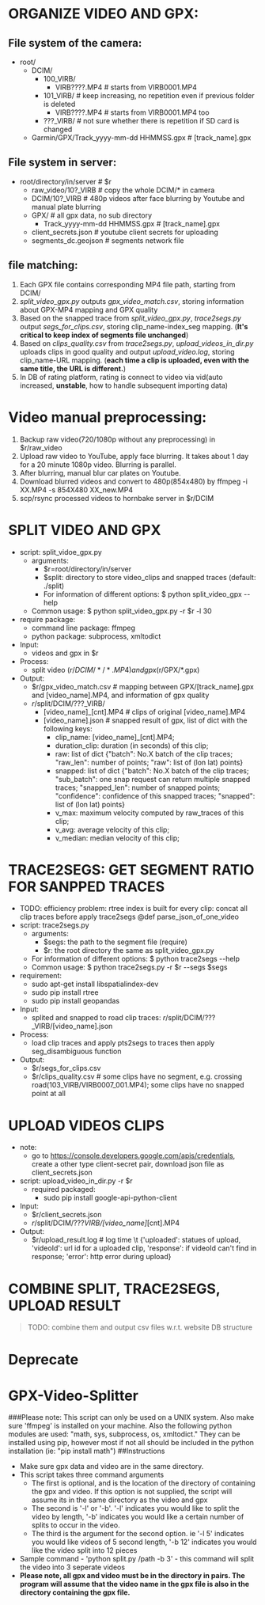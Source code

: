 # ORGANIZE VIDEO AND GPX:
## File system of the camera:
- root/
  - DCIM/
    - 100_VIRB/ 
      - VIRB????.MP4  # starts from VIRB0001.MP4
    - 101_VIRB/  # keep increasing, no repetition even if previous folder is deleted
      - VIRB????.MP4  # starts from VIRB0001.MP4 too
    - ???_VIRB/  # not sure whether there is repetition if SD card is changed
  - Garmin/GPX/Track_yyyy-mm-dd HHMMSS.gpx  # [track_name].gpx
    
## File system in server:
- root/directory/in/server  # $r
  - raw_video/10?_VIRB  # copy the whole DCIM/* in camera
  - DCIM/10?_VIRB  # 480p videos after face blurring by Youtube and manual plate blurring
  - GPX/  # all gpx data, no sub directory
    - Track_yyyy-mm-dd HHMMSS.gpx  # [track_name].gpx
  - client_secrets.json  # youtube client secrets for uploading
  - segments_dc.geojson  # segments network file

## file matching:
1. Each GPX file contains corresponding MP4 file path, starting from DCIM/
2. *split_video_gpx.py* outputs *gpx_video_match.csv*, storing information about GPX-MP4 mapping and GPX quality
3. Based on the snapped trace from *split_video_gpx.py*, *trace2segs.py* output *segs_for_clips.csv*, storing clip_name-index_seg mapping. (**It's critical to keep index of segments file unchanged**)
4. Based on *clips_quality.csv* from *trace2segs.py*, *upload_videos_in_dir.py* uploads clips in good quality and output *upload_video.log*, storing clip_name-URL mapping. (**each time a clip is uploaded, even with the same title, the URL is different.**)
5. In DB of rating platform, rating is connect to video via vid(auto increased, **unstable**, how to handle subsequent importing data)


# Video manual preprocessing:
1. Backup raw video(720/1080p without any preprocessing) in $r/raw_video
2. Upload raw video to YouTube, apply face blurring. It takes about 1 day for a 20 minute 1080p video. Blurring is parallel.
3. After blurring, manual blur car plates on Youtube.
4. Download blurred videos and convert to 480p(854x480) by ffmpeg -i XX.MP4 -s 854X480 XX_new.MP4
5. scp/rsync processed videos to hornbake server in $r/DCIM


# SPLIT VIDEO AND GPX
- script: split_vidoe_gpx.py
  - arguments: 
    - $r=root/directory/in/server
    - $split: directory to store video_clips and snapped traces (default: ./split)
    - For information of different options: $ python split_video_gpx --help
  - Common usage: $ python split_video_gpx.py -r $r -l 30
- require package: 
  - command line package: ffmpeg
  - python package: subprocess, xmltodict
- Input: 
  - videos and gpx in $r
- Process:
  - split video ($r/DCIM/*/*.MP4) and gpx ($r/GPX/*.gpx)
- Output:
  - $r/gpx_video_match.csv  # mapping between GPX/[track_name].gpx and [video_name].MP4, and information of gpx quality
  - $r/$split/DCIM/???_VIRB/
    - [video_name]_[cnt].MP4  # clips of original [video_name].MP4
    - [video_name].json  # snapped result of gpx, list of dict with the following keys:
      - clip_name: [video_name]_[cnt].MP4;
      - duration_clip: duration (in seconds) of this clip;
      - raw: list of dict {"batch": No.X batch of the clip traces; "raw_len": number of points; "raw": list of (lon lat) points}
      - snapped: list of dict {"batch": No.X batch of the clip traces; "sub_batch": one snap request can return multiple snapped traces; "snapped_len": number of snapped points; "confidence": confidence of this snapped traces; "snapped": list of (lon lat) points}
      - v_max: maximum velocity computed by raw_traces of this clip;
      - v_avg: average velocity of this clip;
      - v_median: median velocity of this clip;


# TRACE2SEGS: GET SEGMENT RATIO FOR SANPPED TRACES
- TODO: efficiency problem: rtree index is built for every clip: concat all clip traces before apply trace2segs @def parse_json_of_one_video
- script: trace2segs.py
  - arguments:
    - $segs: the path to the segment file (require)
    - $r: the root directory the same as split_video_gpx.py
  - For information of different options: $ python trace2segs --help
  - Common usage: $ python trace2segs.py -r $r --segs $segs
- requirement:
  - sudo apt-get install libspatialindex-dev
  - sudo pip install rtree
  - sudo pip install geopandas
- Input: 
  - splited and snapped to road clip traces: $r/$split/DCIM/???_VIRB/[video_name].json
- Process:
  - load clip traces and apply pts2segs to traces then apply seg_disambiguous function
- Output:
  - $r/segs_for_clips.csv 
  - $r/clips_quality.csv  # some clips have no segment, e.g. crossing road(103_VIRB/VIRB0007_001.MP4); some clips have no snapped point at all


# UPLOAD VIDEOS CLIPS
- note:
  - go to https://console.developers.google.com/apis/credentials, create a other type client-secret pair, download json file as client_secrets.json
- script: upload_video_in_dir.py -r $r
  - required packaged:
    - sudo pip install google-api-python-client
- Input:
  - $r/client_secrets.json
  - $r/$split/DCIM/???_VIRB/[video_name]_[cnt].MP4
- Output:
  - $r/upload_result.log  # log time \t {'uploaded': statues of upload, 'videoId': url id for a uploaded clip, 'response': if videoId can't find in response; 'error': http error during upload}


# COMBINE SPLIT, TRACE2SEGS, UPLOAD RESULT
> TODO: combine them and output csv files w.r.t. website DB structure




# ########################
# Deprecate
# ########################
# GPX-Video-Splitter
###Please note: This script can only be used on a UNIX system. Also make sure 'ffmpeg' is installed on your machine. Also the following python modules are used: "math, sys, subprocess, os, xmltodict."  They can be installed using pip, however most if not all should be included in the python installation (ie: "pip install math") 
##Instructions
* Make sure gpx data and video are in the same directory.
* This script takes three command arguments 
  * The first is optional, and is the location of the directory of containing the gpx and video. If this option is not supplied, the script will assume its in the same directory as the video and gpx 
  * The second is '-l' or '-b'. '-l' indicates you would like to split the video by length, '-b' indicates you would like a certain number of splits to occur in the video. 
  * The third is the argument for the second option. ie '-l 5' indicates you would like videos of 5 second length, '-b 12' indicates you would like the video split into 12 pieces 
* Sample command - 'python split.py /path -b 3' - this command will split the video into 3 seperate videos 
* **Please note, all gpx and video must be in the directory in pairs. The program will assume that the video name in the gpx file is also in the directory containing the gpx file.** 
